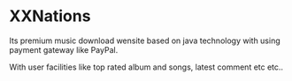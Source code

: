 XXNations
=========

Its premium music download wensite based on java technology with using payment gateway like PayPal.

With user facilities like top rated album and songs, latest comment etc etc..
